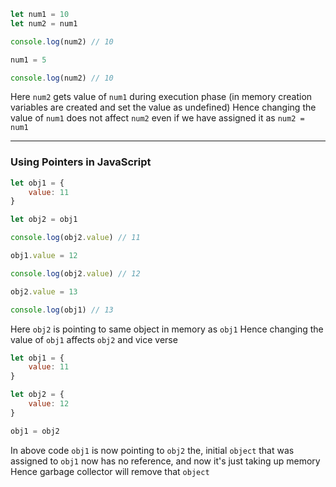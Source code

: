 ```js
let num1 = 10
let num2 = num1

console.log(num2) // 10

num1 = 5

console.log(num2) // 10
```

Here `num2` gets value of `num1` during execution phase (in memory creation variables are created and set the value as undefined)
Hence changing the value of `num1` does not affect `num2` even if we have assigned it as
`num2 = num1`

---
### Using Pointers in JavaScript

```js
let obj1 = {
    value: 11
}

let obj2 = obj1

console.log(obj2.value) // 11

obj1.value = 12

console.log(obj2.value) // 12

obj2.value = 13

console.log(obj1) // 13
```

Here `obj2` is pointing to same object in memory as `obj1`
Hence changing the value of `obj1` affects `obj2` and vice verse

```js
let obj1 = {
    value: 11
}

let obj2 = {
    value: 12
}

obj1 = obj2
```

In above code `obj1` is now pointing to `obj2` the, initial `object` that was assigned to `obj1` now has no reference, and now it's just taking up memory
Hence garbage collector will remove that `object`